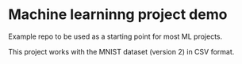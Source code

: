 # Machine learninng project demo

Example repo to be used as a starting point for most ML projects.

This project works with the MNIST dataset (version 2) in CSV format.